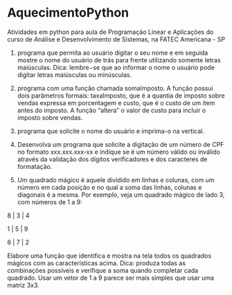 # AquecimentoPython
Atividades em python para aula de Programação Linear e Aplicações do curso de Análise e Desenvolvimento de Sistemas, na FATEC Americana - SP 

1. programa que permita ao usuário digitar o seu nome e em seguida mostre o nome do usuário de trás para frente utilizando somente letras maiúsculas. 
  Dica: lembre−se que ao informar o nome o usuário pode digitar letras maiúsculas ou minúsculas.
  
2. programa com uma função chamada somaImposto. A função possui dois parâmetros formais: taxaImposto, que é a quantia de imposto sobre vendas expressa 
  em porcentagem e custo, que é o custo de um item antes do imposto. A função “altera” o valor de custo para incluir o imposto sobre vendas.
  
3. programa que solicite o nome do usuário e imprima-o na vertical.

4. Desenvolva um programa que solicite a digitação de um número de CPF no formato xxx.xxx.xxx-xx e indique se é um número válido ou inválido 
  através da validação dos dígitos verificadores e dos caracteres de formatação.
  
5. Um quadrado mágico é aquele dividido em linhas e colunas, com um número em cada posição e no qual a soma das linhas, 
  colunas e diagonais é a mesma. Por exemplo, veja um quadrado mágico de lado 3, com números de 1 a 9:

  8 | 3 | 4
  
  1 | 5 | 9
  
  6 | 7 | 2

Elabore uma função que identifica e mostra na tela todos os quadrados mágicos com as características acima. 
  Dica: produza todas as combinações possíveis e verifique a soma quando completar cada quadrado. 
  Usar um vetor de 1 a 9 parece ser mais simples que usar uma matriz 3x3.
